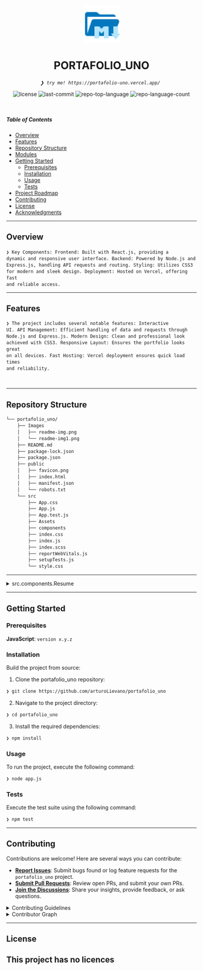 <p align="center">
  <img src="https://raw.githubusercontent.com/PKief/vscode-material-icon-theme/ec559a9f6bfd399b82bb44393651661b08aaf7ba/icons/folder-markdown-open.svg" width="20%" alt="PORTAFOLIO_UNO-logo">
</p>
<p align="center">
    <h1 align="center">PORTAFOLIO_UNO</h1>
</p>
<p align="center">
    <em><code>❯ try me! https://portafolio-uno.vercel.app/ </code></em>
</p>
<p align="center">
	<img src="https://img.shields.io/github/license/arturoLievano/portafolio_uno?style=default&logo=opensourceinitiative&logoColor=white&color=0080ff" alt="license">
	<img src="https://img.shields.io/github/last-commit/arturoLievano/portafolio_uno?style=default&logo=git&logoColor=white&color=0080ff" alt="last-commit">
	<img src="https://img.shields.io/github/languages/top/arturoLievano/portafolio_uno?style=default&color=0080ff" alt="repo-top-language">
	<img src="https://img.shields.io/github/languages/count/arturoLievano/portafolio_uno?style=default&color=0080ff" alt="repo-language-count">
</p>
<p align="center">
	<!-- default option, no dependency badges. -->
</p>

<br>

#####  Table of Contents

- [ Overview](#-overview)
- [ Features](#-features)
- [ Repository Structure](#-repository-structure)
- [ Modules](#-modules)
- [ Getting Started](#-getting-started)
    - [ Prerequisites](#-prerequisites)
    - [ Installation](#-installation)
    - [ Usage](#-usage)
    - [ Tests](#-tests)
- [ Project Roadmap](#-project-roadmap)
- [ Contributing](#-contributing)
- [ License](#-license)
- [ Acknowledgments](#-acknowledgments)

---

##  Overview

<code>❯ Key Components:
    Frontend: Built with React.js, providing a dynamic and responsive user interface.
    Backend: Powered by Node.js and Express.js, handling API requests and routing.
    Styling: Utilizes CSS3 for modern and sleek design.
    Deployment: Hosted on Vercel, offering fast and reliable access.
</code>

---

##  Features

<code>❯ The project includes several notable features:
	Interactive UI.
	API Management: Efficient handling of data and requests through Node.js and Express.js.
	Modern Design: Clean and professional look achieved with CSS3.
	Responsive Layout: Ensures the portfolio looks great on all devices.
	Fast Hosting: Vercel deployment ensures quick load times and reliability.

</code>

---

##  Repository Structure

```sh
└── portafolio_uno/
    ├── Images
    │   ├── readme-img.png
    │   └── readme-img1.png
    ├── README.md
    ├── package-lock.json
    ├── package.json
    ├── public
    │   ├── favicon.png
    │   ├── index.html
    │   ├── manifest.json
    │   └── robots.txt
    └── src
        ├── App.css
        ├── App.js
        ├── App.test.js
        ├── Assets
        ├── components
        ├── index.css
        ├── index.js
        ├── index.scss
        ├── reportWebVitals.js
        ├── setupTests.js
        └── style.css
```

---

<details closed><summary>src.components.Resume</summary>

| File | Summary |
| --- | --- |
| [ResumeNew.js](https://github.com/arturoLievano/portafolio_uno/blob/main/src/components/Resume/ResumeNew.js) | <code> portafolio_uno, is a personal portfolio website built using React.js for a dynamic user interface. It features a Node.js and Express.js back-end to manage APIs and routing, and utilizes CSS3 for modern styling. The project was developed in VSCode and deployed on Vercel for fast and reliable hosting </code> |

</details>

---

##  Getting Started

###  Prerequisites

**JavaScript**: `version x.y.z`

###  Installation

Build the project from source:

1. Clone the portafolio_uno repository:
```sh
❯ git clone https://github.com/arturoLievano/portafolio_uno
```

2. Navigate to the project directory:
```sh
❯ cd portafolio_uno
```

3. Install the required dependencies:
```sh
❯ npm install
```

###  Usage

To run the project, execute the following command:

```sh
❯ node app.js
```

###  Tests

Execute the test suite using the following command:

```sh
❯ npm test
```

---

##  Contributing

Contributions are welcome! Here are several ways you can contribute:

- **[Report Issues](https://github.com/arturoLievano/portafolio_uno/issues)**: Submit bugs found or log feature requests for the `portafolio_uno` project.
- **[Submit Pull Requests](https://github.com/arturoLievano/portafolio_uno/blob/main/CONTRIBUTING.md)**: Review open PRs, and submit your own PRs.
- **[Join the Discussions](https://github.com/arturoLievano/portafolio_uno/discussions)**: Share your insights, provide feedback, or ask questions.

<details closed>
<summary>Contributing Guidelines</summary>

1. **Fork the Repository**: Start by forking the project repository to your github account.
2. **Clone Locally**: Clone the forked repository to your local machine using a git client.
   ```sh
   git clone https://github.com/arturoLievano/portafolio_uno
   ```
3. **Create a New Branch**: Always work on a new branch, giving it a descriptive name.
   ```sh
   git checkout -b new-feature-x
   ```
4. **Make Your Changes**: Develop and test your changes locally.
5. **Commit Your Changes**: Commit with a clear message describing your updates.
   ```sh
   git commit -m 'Implemented new feature x.'
   ```
6. **Push to github**: Push the changes to your forked repository.
   ```sh
   git push origin new-feature-x
   ```
7. **Submit a Pull Request**: Create a PR against the original project repository. Clearly describe the changes and their motivations.
8. **Review**: Once your PR is reviewed and approved, it will be merged into the main branch. Congratulations on your contribution!
</details>

<details closed>
<summary>Contributor Graph</summary>
<br>
<p align="left">
   <a href="https://github.com{/arturoLievano/portafolio_uno/}graphs/contributors">
      <img src="https://contrib.rocks/image?repo=arturoLievano/portafolio_uno">
   </a>
</p>
</details>

---

##  License

This project has no licences
---
